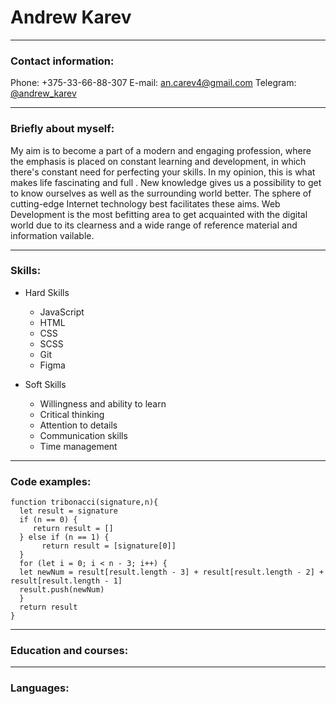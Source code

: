 # Andrew Karev

***

### Contact information:

Phone: +375-33-66-88-307
E-mail: an.carev4@gmail.com
Telegram: [\@andrew_karev](tg://resolve?domain=andrew_karev)

***

### Briefly about myself:

My aim is to become a part of a modern and engaging profession, where the emphasis is placed on constant learning and development, in which there&apos;s constant need for perfecting your skills. In my opinion, this is what makes life fascinating and full . New knowledge gives us a possibility to get to know ourselves as well as the surrounding world better. The sphere of cutting-edge Internet technology best facilitates these aims. Web Development is the most befitting area to get acquainted with the digital world due to its clearness and a wide range of reference material and information vailable.

***

### Skills:

* Hard Skills
    * JavaScript
    * HTML
    * CSS
    * SCSS
    * Git
    * Figma

* Soft Skills
    + Willingness and ability to learn
    + Critical thinking
    + Attention to details
    + Communication skills
    + Time management

***

### Code examples:

```
function tribonacci(signature,n){
  let result = signature
  if (n == 0) {
     return result = []
  } else if (n == 1) {
       return result = [signature[0]]
  }
  for (let i = 0; i < n - 3; i++) {
  let newNum = result[result.length - 3] + result[result.length - 2] + result[result.length - 1]
  result.push(newNum)
  }
  return result
}
```

***

### Education and courses:



***

### Languages: